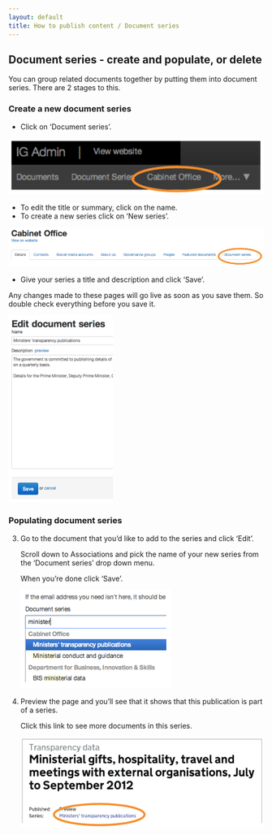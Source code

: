 ```yaml
---
layout: default
title: How to publish content / Document series
---
```


## Document series - create and populate, or delete

You can group related documents together by putting them into document series. There are 2 stages to this.
	
### Create a new document series

* Click on ‘Document series’.

![Document series 1](document-series-1.png)

* To edit the title or summary, click on the name.
* To create a new series click on ‘New series’.

![Document series 2](document-series-2.png)

* Give your series a title and description and click ‘Save’.

Any changes made to these pages will go live as soon as you save them. So double check everything before you save it.

![Document series 4](document-series-4.png)

### Populating document series	

3. Go to the document that you’d like to add to the series and click ‘Edit’.

	Scroll down to Associations and pick the name of your new series from the ‘Document series’ drop down menu.

	When you’re done click ‘Save’.

	![Document series 5](document-series-5.png)

4. Preview the page and you’ll see that it shows that this publication is part of a series.

	Click this link to see more documents in this series.
	
	![Document series 6](document-series-6.png)

	
